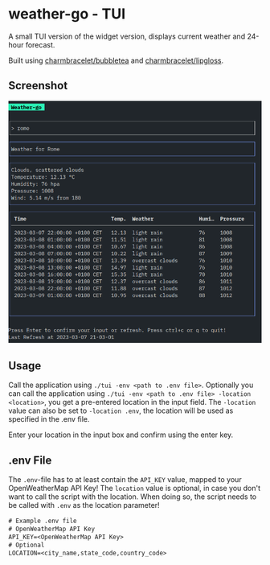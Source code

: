 # weather-go - TUI

A small TUI version of the widget version, displays current weather and 24-hour forecast.

Built using [charmbracelet/bubbletea](https://github.com/charmbracelet/bubbletea)
and [charmbracelet/lipgloss](https://github.com/charmbracelet/lipgloss).

## Screenshot

![screenshot](https://raw.githubusercontent.com/c-jaenicke/weather-go/main/images/tui.png)

## Usage

Call the application using `./tui -env <path to .env file>`.
Optionally you can call the application using `./tui -env <path to .env file> -location <location>`, you get a
pre-entered location in the input field. The `-location` value can also be set to `-location .env`, the location will be
used as specified in the .env file.

Enter your location in the input box and confirm using the enter key.

## .env File

The `.env`-file has to at least contain the `API_KEY` value, mapped to your OpenWeatherMap API Key!
The `location` value is optional, in case you don't want to call the script with the location. When doing so, the script
needs to be called with `.env` as the location parameter!

```.env
# Example .env file
# OpenWeatherMap API Key
API_KEY=<OpenWeatherMap API Key>
# Optional
LOCATION=<city_name,state_code,country_code>
```
